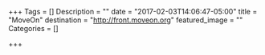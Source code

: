 +++
Tags = []
Description = ""
date = "2017-02-03T14:06:47-05:00"
title = "MoveOn"
destination = "http://front.moveon.org"
featured_image = ""
Categories = []

+++

